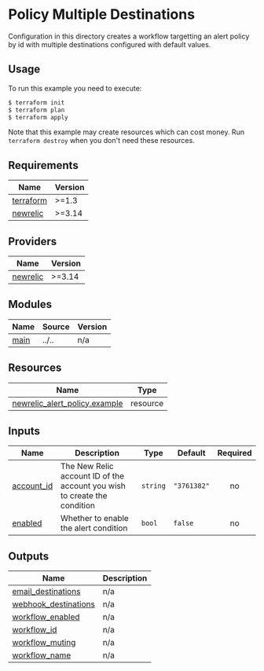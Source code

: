 # Policy Multiple Destinations

Configuration in this directory creates a workflow targetting an alert policy by id with multiple destinations configured with default values.

## Usage

To run this example you need to execute:

```bash
$ terraform init
$ terraform plan
$ terraform apply
```

Note that this example may create resources which can cost money. Run `terraform destroy` when you don't need these resources.

<!-- BEGINNING OF PRE-COMMIT-TERRAFORM DOCS HOOK -->
## Requirements

| Name | Version |
|------|---------|
| <a name="requirement_terraform"></a> [terraform](#requirement\_terraform) | >=1.3 |
| <a name="requirement_newrelic"></a> [newrelic](#requirement\_newrelic) | >=3.14 |

## Providers

| Name | Version |
|------|---------|
| <a name="provider_newrelic"></a> [newrelic](#provider\_newrelic) | >=3.14 |

## Modules

| Name | Source | Version |
|------|--------|---------|
| <a name="module_main"></a> [main](#module\_main) | ../.. | n/a |

## Resources

| Name | Type |
|------|------|
| [newrelic_alert_policy.example](https://registry.terraform.io/providers/newrelic/newrelic/latest/docs/resources/alert_policy) | resource |

## Inputs

| Name | Description | Type | Default | Required |
|------|-------------|------|---------|:--------:|
| <a name="input_account_id"></a> [account\_id](#input\_account\_id) | The New Relic account ID of the account you wish to create the condition | `string` | `"3761382"` | no |
| <a name="input_enabled"></a> [enabled](#input\_enabled) | Whether to enable the alert condition | `bool` | `false` | no |

## Outputs

| Name | Description |
|------|-------------|
| <a name="output_email_destinations"></a> [email\_destinations](#output\_email\_destinations) | n/a |
| <a name="output_webhook_destinations"></a> [webhook\_destinations](#output\_webhook\_destinations) | n/a |
| <a name="output_workflow_enabled"></a> [workflow\_enabled](#output\_workflow\_enabled) | n/a |
| <a name="output_workflow_id"></a> [workflow\_id](#output\_workflow\_id) | n/a |
| <a name="output_workflow_muting"></a> [workflow\_muting](#output\_workflow\_muting) | n/a |
| <a name="output_workflow_name"></a> [workflow\_name](#output\_workflow\_name) | n/a |
<!-- END OF PRE-COMMIT-TERRAFORM DOCS HOOK -->
